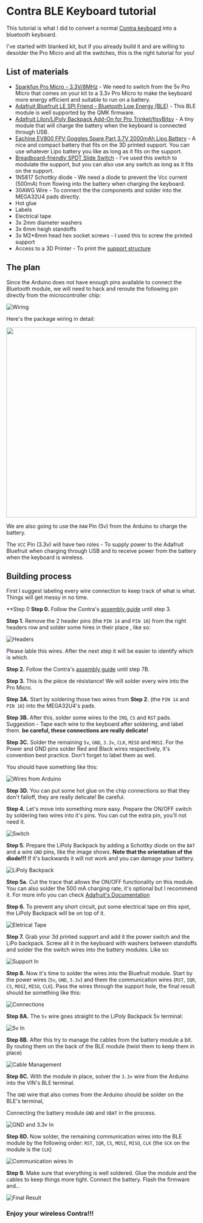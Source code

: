 # Contra BLE Keyboard tutorial 

This tutorial is what I did to convert a normal [Contra keyboard](https://cartel.ltd/projects/contra/) into a bluetooth keyboard. 

I've started with blanked kit, but if you already build it and are willing to desolder the Pro Micro and all the switches, this is the right tutorial for you!

## List of materials 

* [Sparkfun Pro Micro - 3.3V/8MHz](https://www.sparkfun.com/products/12587) - We need to switch from the 5v Pro Micro that comes on your kit to a 3.3v Pro Micro to make the keyboard more energy efficient and suitable to run on a battery.
* [Adafruit Bluefruit LE SPI Friend - Bluetooth Low Energy (BLE)](https://www.adafruit.com/product/2633) - This BLE module is well supported by the QMK firmware.
* [Adafruit LiIon/LiPoly Backpack Add-On for Pro Trinket/ItsyBitsy](https://www.adafruit.com/product/2124) - A tiny module that will charge the battery when the keyboard is connected through USB.
* [Eachine EV800 FPV Goggles Spare Part 3.7V 2000mAh Lipo Battery](https://www.banggood.com/Eachine-EV800-FPV-Goggles-Spare-Part-3_7V-2000mAh-Lipo-Battery-p-1072727.html) - A nice and compact battery that fits on the 3D printed support. You can use whatever Lipo battery you like as long as it fits on the support.
* [Breadboard-friendly SPDT Slide Switch](https://www.adafruit.com/product/805) - I've used this switch to modulate the support, but you can also use any switch as long as it fits on the support.
* 1N5817 Schottky diode - We need a diode to prevent the Vcc current (500mA) from flowing into the battery when charging the keyboard.
* 30AWG Wire - To connect the the components and solder into the MEGA32U4 pads directly.
* Hot glue 
* Labels 
* Electrical tape 
* 3x 2mm diameter washers 
* 3x 6mm heigh standoffs 
* 3x M2*8mm head hex socket screws - I used this to screw the printed support 
* Access to a 3D Printer - To print the [support structure](https://www.thingiverse.com/thing:3516520)

## The plan 
Since the Arduino does not have enough pins available to connect the Bluetooth module, we will need to hack and reroute the following pin directly from the microcontroller chip:

![Wiring](images/wires.png)

Here's the package wiring in detail:

<img src="images/package.png" width="500">

We are also going to use the `RAW` Pin (5v) from the Arduino to charge the battery. 

The `VCC` Pin (3.3v) will have two roles - To supply power to the Adafruit Bluefruit when charging through USB and to receive power from the battery when the keyboard is wireless.
  

## Building process
First I suggest labeling every wire connection to keep track of what is what. Things will get messy in no time. 

**Step 0
**Step 0.**
Follow the Contra's [assembly guide](https://cartel.ltd/projects/contra/#assembly) until step 3.

**Step 1.**
Remove the 2 header pins (the `PIN 14` and `PIN 16`) from the right headers row and solder some hires in their place , like so: 

![Headers](images/headers.png) 

Please lable this wires. After the next step it will be easier to identify which is which.
 
**Step 2.**
Follow the Contra's [assembly guide](https://cartel.ltd/projects/contra/#assembly) until step 7B.

**Step 3.**
This is the pièce de résistance! We will solder every wire into the Pro Micro.

**Step 3A.** Start by soldering those two wires from **Step 2.** (the `PIN 14` and `PIN 16`) into the MEGA32U4's pads.

**Step 3B.** After this, solder some wires to the `IRQ`, `CS` and `RST` pads. Suggestion - Tape each wire to the keyboard after soldering, and label them. **be careful, these connections are really delicate!**

**Step 3C.** Solder the remaining `5v`, `GND`, `3.3v`, `CLK`, `MISO` and `MOSI`. For the Power and GND pins solder Red and Black wires 
respectively, it's convention best practice. Don't forget to label them as well.

You should have something like this:

![Wires from Arduino](images/wires-from-arduino.png) 

**Step 3D.** 
You can put some hot glue on the chip connections so that they don't falloff, they are really delicate! Be careful.


**Step 4.** Let's move into something more easy. Prepare the ON/OFF switch by soldering two wires into it's pins. You can cut the extra pin, you'll not need it.

![Switch](images/switch.png) 

**Step 5.** Prepare the LiPoly Backpack by adding a Schottky diode on the `BAT` and a wire `GND` pins, like the image shows. **Note that the orientation of the diode!!!** If it's backwards it will not work and you can damage your battery. 

![LiPoly Backpack](images/backpack.png) 

**Step 5a.** Cut the trace that allows the ON/OFF functionality on this module. You can also solder the 500 mA charging rate, it's optional but I recommend it. For more info you can check [Adafruit's Documentation](https://learn.adafruit.com/adafruit-pro-trinket-lipoly-slash-liion-backpack/pinouts)

**Step 6.** 
To prevent any short circuit, put some electrical tape on this spot, the LiPoly Backpack will be on top of it.

![Eletrical Tape](images/electrical-tape.png)

**Step 7.** 
Grab your 3d printed support and add it the power switch and the LiPo backpack. Screw all it in the keyboard with washers between standoffs and solder the the switch wires into the battery modules. Like so:

![Support In](images/screw-support.png)

**Step 8.**
Now it's time to solder the wires into the Bluefruit module. Start by the power wires (`5v`, `GND`, `3.3v`) and them the communication wires (`RST`, `IQR`, `CS`, `MOSI`, `MISO`, `CLK`). Pass the wires through the support hole, the final result should be something like this:

![Connections](images/connections.png)

**Step 8A.**
The `5v` wire goes straight to the LiPoly Backpack 5v terminal:

![5v In](images/5v.png)

**Step 8B.**
After this try to manage the cables from the battery module a bit. By routing them on the back of the BLE module (twist them to keep them in place)

![Cable Management](images/cable-management.png)

**Step 8C.**
With the module in place, solver the `3.3v` wire from the Arduino into the VIN's BLE terminal.

The `GND` wire that also comes from the Arduino should be solder on the BLE's terminal, 

Connecting the battery module `GND` and `VBAT` in the process.

![GND and 3.3v In](images/power-wires.png)

**Step 8D.**
Now solder, the remaining communication wires into the BLE module by the following order: `RST`, `IQR`, `CS`, `MOSI`, `MISO`, `CLK` (the `SCK` on the module is the `CLK`)

![Communication wires In](images/communication-wires.png)

**Step 9.**
Make sure that everything is well soldered. Glue the module and the cables to keep things more tight. Connect the battery. 
Flash the firmware and...

![Final Result](images/final-result.png)

<h3>Enjoy your wireless Contra!!!</h3>
